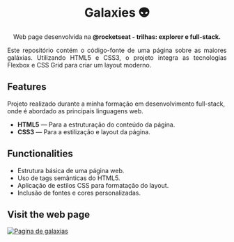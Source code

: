 <h1 align="center">Galaxies 👽</h1>

<p align="center">Web page desenvolvida na <b>@rocketseat - trilhas: explorer e full-stack.</b></p>
<p align="justify">Este repositório contém o código-fonte de uma página sobre as maiores galáxias. Utilizando HTML5 e CSS3, o projeto integra as tecnologias Flexbox e CSS Grid para criar um layout moderno.
</p>


## Features
Projeto realizado durante a minha formação em desenvolvimento full-stack, onde é abordado as principais linguagens web.
-  <b>HTML5</b> — Para a estruturação do conteúdo da página.
-  <b>CSS3</b> — Para a estilização e layout da página.

## Functionalities

- Estrutura básica de uma página web.
- Uso de tags semânticas do HTML5.
- Aplicação de estilos CSS para formatação do layout.
- Inclusão de fontes e cores personalizadas.

## Visit the web page

<a href="https://galaxies-t1zj.vercel.app/"><img src="https://github.com/user-attachments/assets/25ae98f5-e73d-4a2b-8c04-b37d0b4ebcbe" alt="Pagina de galaxias"/></a>

